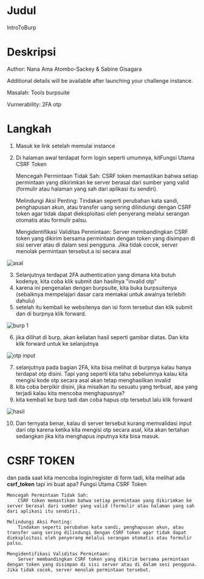 # Judul
IntroToBurp

# Deskripsi
Author: Nana Ama Atombo-Sackey & Sabine Gisagara

Additional details will be available after launching your challenge instance.

Masalah: Tools burpsuite

Vurnerability: 2FA otp 

# Langkah
1. Masuk ke link setelah memulai instance
2. Di halaman awal terdapat form login seperti umumnya, kitFungsi Utama CSRF Token

    Mencegah Permintaan Tidak Sah:
        CSRF token memastikan bahwa setiap permintaan yang dikirimkan ke server berasal dari sumber yang valid (formulir atau halaman yang sah dari aplikasi itu sendiri).

    Melindungi Aksi Penting:
        Tindakan seperti perubahan kata sandi, penghapusan akun, atau transfer uang sering dilindungi dengan CSRF token agar tidak dapat dieksploitasi oleh penyerang melalui serangan otomatis atau formulir palsu.

    Mengidentifikasi Validitas Permintaan:
        Server membandingkan CSRF token yang dikirim bersama permintaan dengan token yang disimpan di sisi server atau di dalam sesi pengguna. Jika tidak cocok, server menolak permintaan tersebut.a isi secara asal

![asal](https://github.com/user-attachments/assets/16851704-d4fe-4fca-b178-46dd7ba528a4)

3. Selanjutnya terdapat 2FA authentication yang dimana kita butuh kodenya, kita coba klik submit dan hasilnya "invalid otp"
4. karena ini pengenalan dengan burpsuite, kita buka burpsuitenya (sebaiknya mempelajari dasar cara memakai untuk awalnya terlebih dahulu)
5. setelah itu kembali ke websitenya dan isi form tersebut dan klik submit dan di burpnya klik forward.

![burp 1](https://github.com/user-attachments/assets/7b120a9c-aaf4-4cc7-a7f1-4d939cd6c8c8)


6. jika dilihat di burp, akan keliatan hasil seperti gambar diatas. Dan kita klik forward untuk ke selanjutnya

![otp input](https://github.com/user-attachments/assets/1f082603-94d7-4af7-bde1-47975e7f42ac)


7. selanjutnya pada bagian 2FA, kita bisa melihat di burpnya kalau hanya terdapat otp disini. Tapi yang seperti kita tahu sebelumnya kalau kita mengisi kode otp secara asal akan tetap menghasilkan invalid
8. kita coba berpikir disini, jika misalkan itu sesuatu yang terbuat, apa yang terjadi kalau kita mencoba menghapusnya?
9. kita kembali ke burp tadi dan coba hapus otp tersebut lalu klik forward

![hasil](https://github.com/user-attachments/assets/a4bdb72e-9a69-49ed-bcef-8413a43d9bb7)


10. Dan ternyata benar, kalau di server tersebut kurang memvalidasi input dari otp karena ketika kita mengisi otp secara asal, kita akan tertahan sedangkan jika kita menghapus inputnya kita bisa masuk.

# CSRF TOKEN
dan pada saat kita mencoba login/register di form tadi, kita melihat ada **csrf_token** tapi ini buat apa?
Fungsi Utama CSRF Token

    Mencegah Permintaan Tidak Sah:
        CSRF token memastikan bahwa setiap permintaan yang dikirimkan ke server berasal dari sumber yang valid (formulir atau halaman yang sah dari aplikasi itu sendiri).

    Melindungi Aksi Penting:
        Tindakan seperti perubahan kata sandi, penghapusan akun, atau transfer uang sering dilindungi dengan CSRF token agar tidak dapat dieksploitasi oleh penyerang melalui serangan otomatis atau formulir palsu.

    Mengidentifikasi Validitas Permintaan:
        Server membandingkan CSRF token yang dikirim bersama permintaan dengan token yang disimpan di sisi server atau di dalam sesi pengguna. Jika tidak cocok, server menolak permintaan tersebut.
